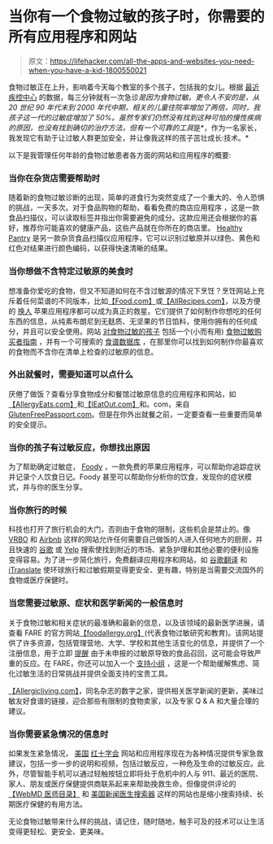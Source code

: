 # 当你有一个食物过敏的孩子时，你需要的所有应用程序和网站

> 原文：<https://lifehacker.com/all-the-apps-and-websites-you-need-when-you-have-a-kid-1800550021>

食物过敏正在上升，影响着今天每个教室的多个孩子，包括我的女儿。根据 [最近疾控中心](https://www.foodallergy.org/facts-and-stats) 的数据，每三分钟就有一次急诊*是因为食物过敏。更令人不安的是，从 20 世纪 90 年代末到 2000 年代中期，相关的儿童住院率增加了两倍，同时，我孩子这一代的过敏症增加了 50%。虽然专家们仍然没有找到这种可怕的慢性疾病的原因，也没有找到确切的治疗方法，但有一个可靠的工具*是*，作为一名家长，我发现它有助于让过敏人群更加安全，并让像我这样的孩子茁壮成长:技术。* 



以下是我管理任何年龄的食物过敏患者各方面的网站和应用程序的概要:

### **当你在杂货店需要帮助时**

随着新的食物过敏诊断的出现，简单的进食行为突然变成了一个重大的、令人恐惧的挑战，一天多次。对于食品购物的帮助，看看免费的商店应用程序 ，这是一款食品扫描仪，可以读取标签并指出你需要避免的成分。这款应用还会根据你的喜好，推荐你可能喜欢的健康产品，这些产品就在你所在的商店里。 [Healthy Pantry](https://itunes.apple.com/us/app/healthy-pantry-allergy-gmo-scanner-nxtnutrio/id346855609?mt=8) 是另一款杂货食品扫描仪应用程序，它可以识别过敏原并以绿色、黄色和红色对结果进行颜色编码，以获得快速清晰的结果。

### 当你想做不含特定过敏原的美食时

想准备你爱吃的食物，但又不知道如何在不含过敏源的情况下烹饪？烹饪网站上充斥着任何菜谱的不同版本，比如[【Food.com】](http://www.food.com/recipe)或[【AllRecipes.com】](http://allrecipes.com/)，以及方便的 [换人](https://itunes.apple.com/us/app/substitutions/id372387251) 苹果应用程序都可以成为真正的救星。它们提供了如何制作你想吃的任何东西的信息，从纯素布朗尼到无麸质、无坚果的节日馅料，使用你拥有的任何成分，并且可以安全使用。网站 [对食物过敏的孩子](http://www.kidswithfoodallergies.org/) 包括一个(小而有用) [食物过敏购买者指南](http://www.kidswithfoodallergies.org/page/allergy-buyers-guide.aspx) ，并有一个可搜索的 [食谱数据库](http://www.kidswithfoodallergies.org/page/recipes-diet.aspx) ，在那里你可以找到如何制作你最喜欢的食物而不含你在清单上检查的过敏原的信息。

### **外出就餐时，需要知道可以点什么**

厌倦了做饭？查看分享食物成分和餐馆过敏原信息的应用程序和网站，如[【AllergyEats.com】](https://www.allergyeats.com/)和[【IEatOut.com】](https://itunes.apple.com/us/app/ieatout-gluten-free-allergen/id323390509?mt=8)和。com，来自[GlutenFreePassport.com](https://glutenfreepassport.com/pages/apps-for-fast-food-ethnic-food-gluten-free-allergies)。但是在你外出就餐之前，一定要查看一些重要而简单的安全提示。

### 当你的孩子有过敏反应，你想找出原因

为了帮助确定过敏症， [Foody](https://itunes.apple.com/app/id1081899534) ，一款免费的苹果应用程序，可以帮助你追踪症状并记录个人饮食日记。Foody 甚至可以帮助你分析你的饮食，发现你的症状模式，并与你的医生分享。

### 当你旅行的时候

科技也打开了旅行机会的大门，否则由于食物的限制，这些机会是禁止的。像 [VRBO](http://vrbo.com/) 和 [Airbnb](https://www.airbnb.com/) 这样的网站允许任何需要自己做饭的人进入任何地方的厨房，并且快速的 [谷歌](https://www.google.com/) 或 [Yelp](https://www.yelp.com/locations) 搜索使找到附近的市场、紧急护理和其他必要的便利设施变得容易。为了进一步简化旅行，免费翻译应用程序和网站，如 [谷歌翻译](https://translate.google.com/) 和 [iTranslate](https://play.google.com/store/apps/details?id=at.nk.tools.iTranslate&hl=en) 使环球旅行和过敏假期变得更安全、更有趣，特别是当需要交流国外的食物或医疗保健时。

### 当您需要过敏原、症状和医学新闻的一般信息时

关于食物过敏和相关症状的最准确和最新的信息，以及该领域的最新医学进展，请查看 FARE 的官方网站[【foodallergy.org】](https://www.foodallergy.org)(代表食物过敏研究和教育)。该网站提供了许多资源，包括管理营地、大学、学校和其他生活变化的信息，并提供了一个注册信息，用于立即 [提醒](https://www.foodallergy.org/alerts) 由于未申报的过敏原导致的食品召回，这可能会导致严重的反应。在 FARE，你还可以加入一个 [支持小组](https://www.foodallergy.org/support-groups) ，这是一个帮助缓解焦虑、简化过敏生活的日常挑战并提供全面支持的宝贵工具。

[【Allergicliving.com】](http://allergicliving.com)，同名杂志的数字之家，提供相关医学新闻的更新，美味过敏友好食谱的链接，迎合那些有限制的食物卖家，以及专家 Q & A 和大量合理的建议。

### 当你需要紧急情况的信息时

如果发生紧急情况， [美国](http://www.redcross.org/get-help/how-to-prepare-for-emergencies/mobile-apps) [红十字会](http://www.redcross.org/get-help/how-to-prepare-for-emergencies/mobile-apps) 网站和应用程序现在为各种情况提供专家急救建议，包括一步一步的说明和视频，包括过敏反应，一种危及生命的过敏反应。此外，尽管智能手机可以通过轻触按钮立即将处于危机中的人与 911、最近的医院、家人、朋友或医疗保健提供商联系起来来帮助挽救生命，但像提供评论的[【WebMD 医师目录】](http://doctor.webmd.com) 和 [美国新闻医生搜索器](http://health.usnews.com/doctors/search) 这样的网站也是缩小搜索持续、长期医疗保健的有用方法。

无论食物过敏带来什么样的挑战，请记住，随时随地，触手可及的技术可以让生活变得更轻松、更安全、更美味。